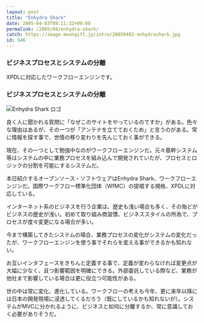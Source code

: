 ```yaml
---
layout: post
title: "Enhydra Shark"
date: 2005-04-03T09:11:32+09:00
permalink: /2005/04/enhydra-shark/
catch: https://image.moongift.jp/intro/20050402-enhydrashark.jpg
id: 546
---
```

### ビジネスプロセスとシステムの分離
  
XPDLに対応したワークフローエンジンです。  
<!--more-->  

### ビジネスプロセスとシステムの分離
  

![Enhydra Shark ロゴ](https://image.moongift.jp/intro/20050402-enhydrashark.jpg "Enhydra Shark ロゴ")

  

良く人に聞かれる質問に「なぜこのサイトをやっているのですか」がある。色々な理由はあるが、その一つが「アンテナを立てておくため」と言うのがある。常に情報を探す事で、世情の移り変わりを先んじておく事ができる。

  

現在、その一つとして勉強中なのがワークフローエンジンだ。元々基幹システム等はシステムの中に業務プロセスを組み込んで開発されていたが、プロセスとロジックの分割を可能にするシステムだ。

  

本日紹介するオープンソース・ソフトウェアはEnhydra Shark、ワークフローエンジンだ。国際ワークフロー標準化団体（WfMC）の提唱する規格、XPDLに対応している。

  

インターネット系のビジネスを行う企業は、歴史も浅い場合も多く、その殆どがビジネスの歴史が浅い。初めて取り組み商習慣、ビジネススタイルの所為で、プロセスが度々変更になる場合が多い。

  

今まで構築してきたシステムの場合、業務プロセスの変化がシステムの変化だったが、ワークフローエンジンを使う事でそれらを変える事ができるかも知れない。

  

お互いインタフェースをきちんと定義する事で、定義が変わらなければ変更点が大幅に少なく、且つ影響範囲を明確にできる。外部委託している際など、業務が他社まで影響している場合は更に役立つ可能性がある。

  

世の中は常に変化、進化している。ワークフローの考えも今年、更に来年以降には日本の開発現場に浸透してくるだろう（既にしているかも知れないが）。システムがMVCに分かれるように、ビジネスと如何に分離するか、常に意識しておく必要がありそうだ。

